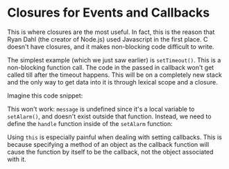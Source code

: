 # Closures for Events and Callbacks

This is where closures are the most useful. In fact, this is the reason that Ryan Dahl (the creator of Node.js) used Javascript in the first place.  C doesn't have closures, and it makes non-blocking code difficult to write.

The simplest example (which we just saw earlier) is `setTimeout()`.  This is a non-blocking function call.  The code in the passed in callback won't get called till after the timeout happens.  This will be on a completely new stack and the only way to get data into it is through lexical scope and a closure.

Imagine this code snippet:

<script src='http://snippets.c9.io/github.com/c9/nodemanual.org-examples/nodejs_dev_guide/closures/settimeout.js?linestart=3&lineend=0&showlines=false' defer='defer'></script>

This won't work: `message` is undefined since it's a local variable to `setAlarm()`, and doesn't exist outside that function.  Instead, we need to define the `handle` function inside of the `setAlarm` function:

<script src='http://snippets.c9.io/github.com/c9/nodemanual.org-examples/nodejs_dev_guide/closures/settimeout2.js?linestart=3&lineend=0&showlines=false' defer='defer'></script>

Using `this` is especially painful when dealing with setting callbacks. This is because specifying a method of an object as the callback function will cause the function by itself to be the callback, not the object associated with it.